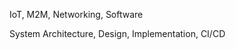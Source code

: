 IoT, M2M, Networking, Software

System Architecture, Design, Implementation, CI/CD

<!---
SysMaven/SysMaven is a ✨ special ✨ repository because its `README.md` (this file) appears on your GitHub profile.
You can click the Preview link to take a look at your changes.
--->
